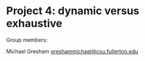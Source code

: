 # Project 4: dynamic versus exhaustive

Group members:

Michael Gresham greshammichael@csu.fullerton.edu
